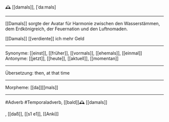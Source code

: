 🕰️ [[damals]], [ˈdaːmals]


---
[[Damals]] sorgte der Avatar für Harmonie zwischen den Wasserstämmen, dem Erdkönigreich, der Feuernation und den Luftnomaden. 

[[Damals]] [[verdiente]] ich mehr Geld

---
Synonyme: [[einst]], [[früher]], [[vormals]], [[ehemals]], [[einmal]]
Antonyme: [[jetzt]], [[heute]], [[aktuell]], [[momentan]]

---
Übersetzung: then, at that time

---
Morpheme:
[[da]][[mals]]

---
#Adverb #Temporaladverb, [[bald]]🕰️ [[damals]]

, [[daß]], [[s1 e1]], [[Anki]]